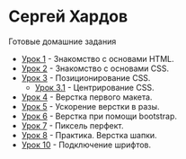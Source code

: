 # Сергей Хардов
Готовые домашние задания

* [Урок 1](sergiohardov.github.io/lesson_1/ "Описание") - Знакомство с основами HTML.
* [Урок 2](sergiohardov.github.io/lesson_2/ "Описание") - Знакомство с основами CSS.
* [Урок 3](sergiohardov.github.io/lesson_3/ "Описание") - Позиционирование CSS.
   * [Урок 3.1](sergiohardov.github.io/lesson_3_1/ "Описание") - Центрирование CSS.
* [Урок 4](sergiohardov.github.io/lesson_4/ "Описание") - Верстка первого макета.
* [Урок 5](sergiohardov.github.io/lesson_5/ "Описание") - Ускорение верстки в разы.
* [Урок 6](sergiohardov.github.io/lesson_6/ "Описание") - Верстка при помощи bootstrap.
* [Урок 7](sergiohardov.github.io/lesson_7/ "Описание") - Пиксель перфект.
* [Урок 8](sergiohardov.github.io/lesson_8/ "Описание") - Практика. Верстка шапки.
* [Урок 10](sergiohardov.github.io/lesson_10/ "Описание") - Подключение шрифтов.
